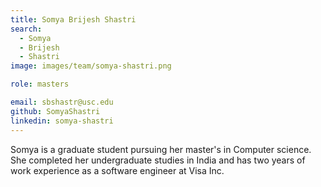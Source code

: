 ```yaml
---
title: Somya Brijesh Shastri
search:
  - Somya
  - Brijesh
  - Shastri
image: images/team/somya-shastri.png

role: masters

email: sbshastr@usc.edu
github: SomyaShastri
linkedin: somya-shastri
---
```


Somya is a graduate student pursuing her master's in Computer science. She completed her undergraduate studies in India and has two years of work experience as a software engineer at Visa Inc.
